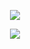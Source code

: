 
<div align="center">


<div align="center">


![](https://komarev.com/ghpvc/?username=nvdreclair&style=plastic&color=A42A04&label=⚝)


![](https://i.postimg.cc/504RFK81/63b9afbd7176c2a4a71799afd3237057-1.jpg)



<div align="center">
